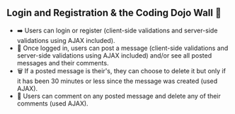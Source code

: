 ## Login and Registration & the Coding Dojo Wall 📝

* ➡️ Users can login or register (client-side validations and server-side validations using AJAX included).
* 💬 Once logged in, users can post a message (client-side validations and server-side validations using AJAX included) and/or see all posted messages and their comments.
* 🗑️ If a posted message is their's, they can choose to delete it but only if it has been 30 minutes or less since the message was created (used AJAX).
* 💚 Users can comment on any posted message and delete any of their comments (used AJAX).
